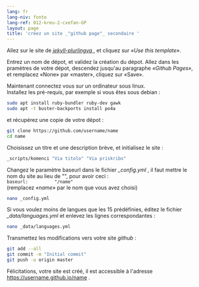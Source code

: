 ```yaml
---
lang: fr
lang-niv: fonto
lang-ref: 012-kreu-2-cxefan-GP
layout: page
title: 'créez un site _"github page"_ secondaire '
---
```


Allez sur le site de [ _jekyll-plurlingva_ ](https://github.com/jmichault/jekyll-plurlingva), et cliquez sur _«Use this template»_.

Entrez un nom de dépot, et validez la création du dépot.
Allez dans les pramètres de votre dépot, descendez jusqu'au paragraphe _«Github Pages»_, et remplacez «None» par «master», cliquez sur «Save».

Maintenant connectez vous sur un ordinateur sous linux.  
Installez les pré-requis, par exemple si vous êtes sous debian :
```bash
sudo apt install ruby-bundler ruby-dev gawk
sudo apt -t buster-backports install po4a
```

et récupérez une copie de votre dépot :
```bash
git clone https://github.com/username/name
cd name
```

Choisissez un titre et une description brève, et initialisez le site :
```bash
_scripts/komenci "Via titolo" "Via priskribo"
```

Changez le paramètre baseurl dans le fichier _\_config.yml_ , il faut mettre le nom du site au lieu de "", pour avoir ceci :  
    `baseurl:          "/name"`  
    (remplacez _«name»_ par le nom que vous avez choisi)
```bash
nano _config.yml
```

Si vous voulez moins de langues que les 15 prédéfinies, éditez le fichier _\_data/languages.yml_ et enlevez les lignes correspondantes :
```bash
nano _data/languages.yml
```

Transmettez les modifications vers votre site _github_ :
```bash
git add --all
git commit -m "Initial commit"
git push -u origin master
```

Félicitations, votre site est créé, il est accessible à l'adresse https://username.github.io/name .

